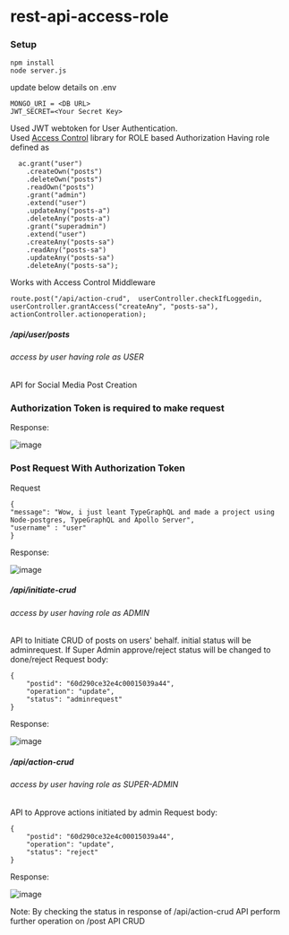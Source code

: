 # rest-api-access-role

### Setup
```
npm install
node server.js
```

update below details on .env
```
MONGO_URI = <DB URL>
JWT_SECRET=<Your Secret Key>
```


Used JWT webtoken for User Authentication. \
Used [Access Control](https://www.npmjs.com/package/accesscontrol) library for ROLE based Authorization
Having role defined as 
```
  ac.grant("user")
    .createOwn("posts")
    .deleteOwn("posts")
    .readOwn("posts")
    .grant("admin")
    .extend("user")
    .updateAny("posts-a")
    .deleteAny("posts-a")    
    .grant("superadmin")
    .extend("user")
    .createAny("posts-sa")
    .readAny("posts-sa")
    .updateAny("posts-sa")
    .deleteAny("posts-sa");
  ```  
Works with Access Control Middleware
```
route.post("/api/action-crud",  userController.checkIfLoggedin,
userController.grantAccess("createAny", "posts-sa"), actionController.actionoperation);

```
##### /api/user/posts
###### access by user having role as USER
API for Social Media Post Creation

### Authorization Token is required to make request
Response:

![image](https://user-images.githubusercontent.com/44355278/122185450-bc122500-ceaa-11eb-8382-83f457e784ab.png)


### Post Request With Authorization Token
Request
```
{
"message": "Wow, i just leant TypeGraphQL and made a project using Node-postgres, TypeGraphQL and Apollo Server",
"username" : "user"
}
```
Response:

![image](https://user-images.githubusercontent.com/44355278/123022721-d80a4f00-d3f3-11eb-9ef1-741f42bcca4a.png)

##### /api/initiate-crud
###### access by user having role as ADMIN
API to Initiate CRUD of posts on users' behalf. initial status  will be adminrequest. If Super Admin approve/reject status will be changed to done/reject
Request body:
```
{
    "postid": "60d290ce32e4c00015039a44",
    "operation": "update",
    "status": "adminrequest"
}
```
Response:

![image](https://user-images.githubusercontent.com/44355278/123045666-cb4c2200-d418-11eb-9306-10ad9552bbdb.png)


##### /api/action-crud
###### access by user having role as SUPER-ADMIN
API to Approve actions initiated by admin
Request body:
```
{
    "postid": "60d290ce32e4c00015039a44",
    "operation": "update",
    "status": "reject"
}
```
Response:

![image](https://user-images.githubusercontent.com/44355278/123045847-064e5580-d419-11eb-9fab-2e84b0a1972f.png)


Note:
By checking the status in response of /api/action-crud API perform further operation on /post API CRUD

